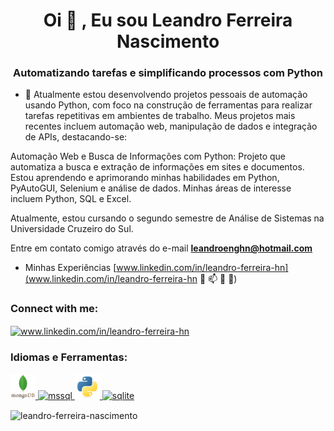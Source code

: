 <h1 align="center">Oi 👋 , Eu sou Leandro Ferreira Nascimento</h1><h3 align="center">Automatizando tarefas e simplificando processos com Python</h3>


- 🔭 Atualmente estou desenvolvendo projetos pessoais de automação usando Python, com foco na construção de ferramentas para realizar tarefas repetitivas em ambientes de trabalho. Meus projetos mais recentes incluem automação web, manipulação de dados e integração de APIs, destacando-se:

Automação Web e Busca de Informações com Python: Projeto que automatiza a busca e extração de informações em sites e documentos.
Estou aprendendo e aprimorando minhas habilidades em Python, PyAutoGUI, Selenium e análise de dados. Minhas áreas de interesse incluem Python, SQL e Excel.

Atualmente, estou cursando o segundo semestre de Análise de Sistemas na Universidade Cruzeiro do Sul.

Entre em contato comigo através do e-mail **leandroenghn@hotmail.com**





- Minhas Experiências [www.linkedin.com/in/leandro-ferreira-hn](www.linkedin.com/in/leandro-ferreira-hn 💬 📫 📄 🌱)

<h3 align="left">Connect with me:</h3>
<p align="left" >
<a href="https://linkedin.com/in/www.linkedin.com/in/leandro-ferreira-hn" target="blank"><img align="center" src="https://raw.githubusercontent.com/rahuldkjain/github-profile-readme-generator/master/src/images/icons/Social/linked-in-alt.svg" alt="www.linkedin.com/in/leandro-ferreira-hn" height="30" width="40" /></a></p><h3 align="left">Idiomas e Ferramentas:</h3>



<p align="esquerda"> <a href="https://www.mongodb.com/" target="_blank" rel="noreferrer"> <img src="https://raw.githubusercontent.com/devicons/devicon/master/icons/mongodb/mongodb-original-wordmark.svg" alt="mongodb" width="40" height="40"/> </a> <a href="https://www.microsoft.com/en-us/sql-server" target="_blank" rel="noreferrer"> <img src="https://www.svgrepo.com/show/303229/microsoft-sql-server-logo.svg" alt="mssql" width="40" height="40"/> </a> <a href="https://www.python.org" target="_blank" rel="noreferrer"> <img src="https://raw.githubusercontent.com/devicons/devicon/master/icons/python/python-original.svg" alt="python" width="40" height="40"/> </a> <a href="https://www.sqlite.org/" target="_blank" rel="noreferrer"> <img src="https://www.vectorlogo.zone/logos/sqlite/sqlite-icon.svg" alt="sqlite" width="40" height="40"/> </a> </p>

<p><img align="center" src="https://github-readme-stats.vercel.app/api/top-langs?username=leandro-ferreira-nascimento&show_icons=true&locale=en&layout=compact" alt="leandro-ferreira-nascimento" /></p>



<!--

### Hi there 👋

**Leandro-Ferreira-Nascimento/Leandro-Ferreira-Nascimento** is a ✨ _special_ ✨ repository because its `README.md` (this file) appears on your GitHub profile.

Here are some ideas to get you started:

- 🔭 I’m currently working on ...
- 🌱 I’m currently learning ...
- 👯 I’m looking to collaborate on ...
- 🤔 I’m looking for help with ...
- 💬 Ask me about ...
- 📫 How to reach me: ...
- 😄 Pronouns: ...
- ⚡ Fun fact: ...
-->
